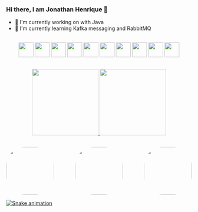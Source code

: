 ### Hi there, I am Jonathan Henrique 👋


- 🔭 I'm currently working on with Java 
- 🌱 I'm currently learning Kafka messaging and RabbitMQ 

##

<div align="center" style="display: inline_block">
  <img src="https://cdn.jsdelivr.net/gh/devicons/devicon/icons/java/java-original.svg" width="40" height="40"/>
  <img src="https://cdn.jsdelivr.net/gh/devicons/devicon/icons/spring/spring-original-wordmark.svg" width="40" height="40"/>
  <img src="https://cdn.jsdelivr.net/gh/devicons/devicon/icons/apachekafka/apachekafka-original-wordmark.svg" width="40" height="40"/>
  <img src="https://cdn.jsdelivr.net/gh/devicons/devicon/icons/git/git-original-wordmark.svg" width="40" height="40"/>
  <img src="https://cdn.jsdelivr.net/gh/devicons/devicon/icons/angularjs/angularjs-original.svg" width="40" height="40"/>
  <img src="https://cdn.jsdelivr.net/gh/devicons/devicon/icons/css3/css3-original-wordmark.svg" width="40" height="40"/>
  <img src="https://cdn.jsdelivr.net/gh/devicons/devicon/icons/html5/html5-original-wordmark.svg" width="40" height="40"/>
  <img src="https://cdn.jsdelivr.net/gh/devicons/devicon/icons/typescript/typescript-original.svg" width="40" height="40"/>
  <img src="https://cdn.jsdelivr.net/gh/devicons/devicon/icons/jenkins/jenkins-original.svg" width="40" height="40"/>
  <img src="https://cdn.jsdelivr.net/gh/devicons/devicon/icons/postgresql/postgresql-original-wordmark.svg" width="40" height="40"/>
</div>

##

<div align="center">
  <a href="https://github.com/jonathan1Henrique">
  <img height="180em" src="https://github-readme-stats.vercel.app/api?username=jonathan1Henrique&show_icons=true&theme=dark&include_all_commits=true&count_private=true"/>
  <img height="180em" src="https://github-readme-stats.vercel.app/api/top-langs/?username=jonathan1Henrique&layout=compact&langs_count=7&theme=dark"/>
</div>

##

<div align="center">
  <img align="left" height="130" style="border-radius:50px;" src="https://i.gifer.com/origin/0d/0d9a38a2bb9748d96b0c0759396d00dc_w200.gif">
   <img align="center" height="130" style="border-radius:50px;" src="https://static.wikia.nocookie.net/street-fighter-sprites/images/2/26/SFA2-VS-Screen.gif/revision/latest?cb=20160804140908">
  <img align="right" height="130" style="border-radius:50px;" src="https://i.pinimg.com/originals/d5/9b/4e/d59b4e4305b607a8e7d749cdf5746a78.gif">
  
</div>


![Snake animation](https://github.com/jonathan1Henrique/jonathan1Henrique/blob/output/github-contribution-grid-snake.svg)
